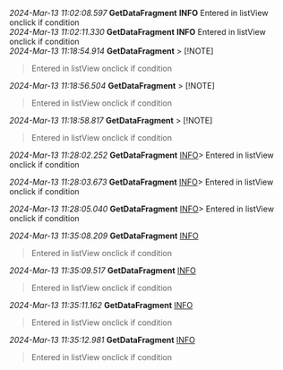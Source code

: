 
 *2024-Mar-13 11:02:08.597*   **GetDataFragment**   **INFO** 
 Entered in listView onclick if condition
 <br>
 *2024-Mar-13 11:02:11.330*   **GetDataFragment**   **INFO** 
 Entered in listView onclick if condition
 <br>
 *2024-Mar-13 11:18:54.914*   **GetDataFragment** > [!NOTE]
> Entered in listView onclick if condition  
 
 *2024-Mar-13 11:18:56.504*   **GetDataFragment** > [!NOTE]
> Entered in listView onclick if condition  
 
 *2024-Mar-13 11:18:58.817*   **GetDataFragment** > [!NOTE]
> Entered in listView onclick if condition  
 
*2024-Mar-13 11:28:02.252*	**GetDataFragment**	[INFO](#)> Entered in listView onclick if condition 

*2024-Mar-13 11:28:03.673*	**GetDataFragment**	[INFO](#)> Entered in listView onclick if condition 

*2024-Mar-13 11:28:05.040*	**GetDataFragment**	[INFO](#)> Entered in listView onclick if condition 

*2024-Mar-13 11:35:08.209*	**GetDataFragment**	[INFO](#) 
> Entered in listView onclick if condition 

*2024-Mar-13 11:35:09.517*	**GetDataFragment**	[INFO](#) 
> Entered in listView onclick if condition 

*2024-Mar-13 11:35:11.162*	**GetDataFragment**	[INFO](#) 
> Entered in listView onclick if condition 

*2024-Mar-13 11:35:12.981*	**GetDataFragment**	[INFO](#) 
> Entered in listView onclick if condition 

